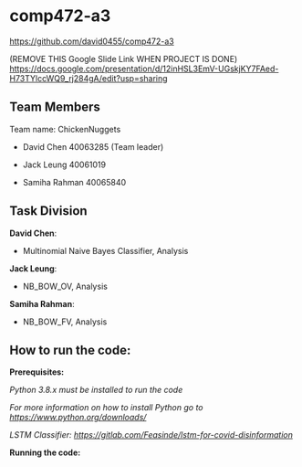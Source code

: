 # comp472-a3

https://github.com/david0455/comp472-a3

(REMOVE THIS Google Slide Link WHEN PROJECT IS DONE) https://docs.google.com/presentation/d/12inHSL3EmV-UGskjKY7FAed-H73TYlccWQ9_rj284gA/edit?usp=sharing

## Team Members

Team name: ChickenNuggets

- David Chen 40063285 (Team leader)

- Jack Leung 40061019

- Samiha Rahman 40065840

## Task Division

**David Chen**: 

- Multinomial Naive Bayes Classifier, Analysis

**Jack Leung**:

- NB_BOW_OV, Analysis

**Samiha Rahman**:

- NB_BOW_FV, Analysis


## How to run the code:

**Prerequisites:**

*Python 3.8.x must be installed to run the code*

*For more information on how to install Python go to https://www.python.org/downloads/*

*LSTM Classifier: https://gitlab.com/Feasinde/lstm-for-covid-disinformation*

**Running the code:**

